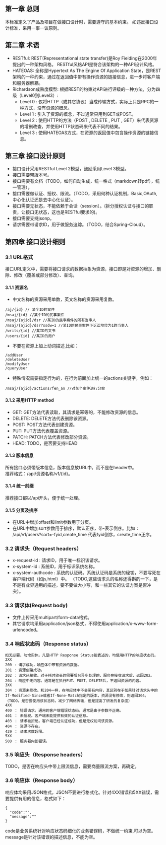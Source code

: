## 第一章 总则
本标准定义了产品及项目在做接口设计时，需要遵守的基本约束。 
如违反接口设计标准，采用一事一议原则。

## 第二章 术语
- RESTful: REST(Representational state transfer)是Roy Fielding在2000年提出的一种架构风格。 RESTful风格API是符合该架构的一种API设计风格。
- HATEOAS: 全称是Hypertext As The Engine Of Application State，是REST架构的一种约束，通过在返回值中带有操作资源的链接信息，进一步将客户端和服务器解耦。
- Richardson成熟度模型: 根据REST的约束对API进行评级的一种方法，分为四级（Level0到Level3）:
    - Level 0 : 仅将HTTP（或其它协议）当成传输方式，实际上只是RPC的一种方式，没有资源的概念。
    - Level 1 : 引入了资源的概念，不过通常只用到GET或POST。
    - Level 2 : 使用HTTP的方法（POST , DELETE , PUT , GET）来代表资源的增删改查，并使用HTTP状态码来代表不同的结果。
    - Level 3 : 使用HATEOAS方式，在资源的返回值中包含操作资源的链接信息。

## 第三章 接口设计原则
- 接口设计采用RESTful Level 2模型，鼓励采用Level 3模型。
- 接口需要带版本号。
- 接口需要有文档（TODO，如何自动生成，统一格式（markdown转pdf），统一管理）。
- 接口需要做认证、授权、限流。（TODO，采用何种认证机制，Basic,OAuth,中心化认证还是去中心化认证）。
- 接口需要无状态，不能依赖于会话（session）。(拆分授权认证与接口的职责，让接口无状态，这也是RESTful要求的)。
- 接口需要支持jsonp。
- 请求需要带请求ID，用于做服务追踪。（TODO，结合Spring-Cloud）。

## 第四章 接口设计细则
### 3.1 URL格式
接口URL定义中，需要将接口请求的数据抽象为资源，接口即是对资源的增加、删除、修改（覆盖或部分修改）、查询。

#### 3.1.1 资源名
- 中文名称的资源采用单数，英文名称的资源采用复数。
```
/aj/{id} // 某个ID的案件
/msaj/{id} //某个ID的民事案件
/msaj/{ajid}/dsr //某ID的民事案件的所有当事人
/msaj/{ajid}/dsr?ssdw=1 //某ID的民事案件下诉讼地位为1的当事人
/writs/{id} //某ID的文书
/users/{id} //某ID的用户
```
- 不要在资源上加上动词描述,比如：
```
/addUser
/deleteUser
/modifyUser
/queryUser
```
- 特殊情况需要指定行为的，在行为前面加上统一的actions关键字，例如：
```
/msaj/{ajid}/actions/fen_an //对某个案件进行分案
```

#### 3.1.2 采用HTTP method
- GET: GET方法代表读取，其请求是幂等的，不能修改资源的信息。
- DELETE: DELETE方法代表删除该资源。
- POST: POST方法代表创建资源。
- PUT: PUT方法代表覆盖资源。
- PATCH: PATCH方法代表修改部分资源。
- HEAD: TODO，是否要支持HEAD

#### 3.1.3 版本信息
所有接口必须带版本信息，版本信息放URL中，而不是在header中。  
推荐格式：/api/资源名称/v1/{id}。

#### 3.1.4 统一前缀
推荐接口都以/api开头，便于统一处理。

#### 3.1.5 分页及排序
- 在URL中增加offset和limit参数用于分页。
- 在URL中增加sort参数用于排序，默认正序，带-表示倒序。比如：
/api/v1/users?sort=-fyid,create_time 代表fyid倒序，create_time正序。

### 3.2 请求头（Request headers）
- x-request-id : 请求ID，用于唯一标识该请求。
- x-system-id : 系统ID，用于标识系统名称。
- x-system-authcode : 系统的认证码。系统认证码是系统的秘钥，不要写死在客户端代码（如js,html）中。 （TODO,这些请求头的名称还得斟酌一下，是不是有业界通用的描述，要不要做大小写，和一些其它的认证方案是否冲突）。

### 3.3 请求体(Request body)
- 文件上传采用multipart/form-data格式。
- 其它请求均采用application/json格式，不得使用application/x-www-form-urlencoded。

### 3.4 响应状态码（Response status）
```
如无必要，勿增实体。凡是HTTP Response Status能表述的，均使用HTTP的响应状态码。
2XX
200 : 请求成功，响应体中带有资源的数据。
201 : 资源创建成功。
202 : 请求已接收。对于耗时较长的需要后台异步处理的，服务在接收请求后，返回202。
204 : 响应中无内容。通常是在执行PUT、POST、DELETE后，不返回资源的内容。
3XX
304 : 资源未修改。和204一样，在响应体中不会带有内容，其区别在于如果针对请求头中的If-Modified-Since或者If-None-Match指定的版本，资源没有修改，则返回304。 （TODO，是否要使用该状态码，减少了网络传输，但是提高了研发的复杂度）
4XX
400 ： 错误请求。通用的客户端错误状态码。通常是由于参数不正确。
401 ： 未授权。客户端未能提供有效的认证信息。
403 ： 请求被拒绝。客户端已经认证成功，但是无权访问该资源。
404 ： 资源不存在。
429 ： 请求次数超限。
5XX
500 ： 服务器内部错误。

```
### 3.5 响应头（Response headers）
TODO，是否在响应头中带上限流信息，需要商量限流方案，再确定。

### 3.6 响应体（Response body）
响应体均采用JSON格式，JSON不要进行格式化。针对4XX错误和5XX错误，需要提供有用的信息，格式如下：
```
{
  "code":"",
  "message":""
}
```
code是业务系统针对响应状态码细化的业务错误码，不做统一约束,可以为空。  
message是针对该错误的描述信息，不能为空。

 